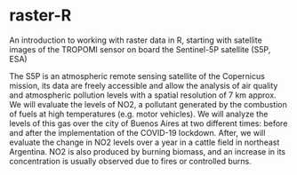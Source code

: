 # raster-R
An introduction to working with raster data in R, starting with satellite images of the TROPOMI sensor on board the Sentinel-5P satellite (S5P, ESA) 

The S5P is an atmospheric remote sensing satellite of the Copernicus mission, its data are freely accessible and allow the analysis of air quality and atmospheric pollution levels with a spatial resolution of 7 km approx. We will evaluate the levels of NO2, a pollutant generated by the combustion of fuels at high temperatures (e.g. motor vehicles). We will analyze the levels of this gas over the city of Buenos Aires at two different times: before and after the implementation of the COVID-19 lockdown. After, we will evaluate the change in NO2 levels over a year in a cattle field in northeast Argentina. NO2 is also produced by burning biomass, and an increase in its concentration is usually observed due to fires or controlled burns.

